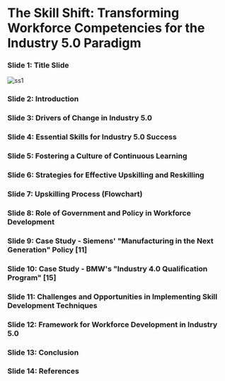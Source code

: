 # The Skill Shift: Transforming Workforce Competencies for the Industry 5.0 Paradigm

### **Slide 1: Title Slide**

![ss1](https://github.com/sayan-125/Industry-5.0-Paradigm/assets/158836588/58288f2b-8cd7-45a0-a439-e726c11e7cbb)

### **Slide 2: Introduction**

### **Slide 3: Drivers of Change in Industry 5.0**

### **Slide 4: Essential Skills for Industry 5.0 Success**

### **Slide 5: Fostering a Culture of Continuous Learning**

### **Slide 6: Strategies for Effective Upskilling and Reskilling**

### **Slide 7: Upskilling Process (Flowchart)**

### **Slide 8: Role of Government and Policy in Workforce Development**

### **Slide 9: Case Study - Siemens' "Manufacturing in the Next Generation" Policy [11]**

### **Slide 10: Case Study - BMW's "Industry 4.0 Qualification Program" [15]**

### **Slide 11: Challenges and Opportunities in Implementing Skill Development Techniques**

### **Slide 12: Framework for Workforce Development in Industry 5.0**

### **Slide 13: Conclusion**

### **Slide 14: References**
